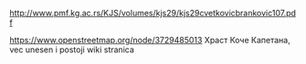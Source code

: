 
http://www.pmf.kg.ac.rs/KJS/volumes/kjs29/kjs29cvetkovicbrankovic107.pdf

https://www.openstreetmap.org/node/3729485013
Храст Коче Капетана, vec unesen i postoji wiki stranica
